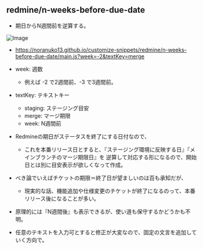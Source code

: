 ## redmine/n-weeks-before-due-date

- 期日からN週間前を逆算する。

![Image](https://noranuko13.github.io/customize-snippets/redmine/n-weeks-before-due-date/image.png)

- <https://noranuko13.github.io/customize-snippets/redmine/n-weeks-before-due-date/main.js?week=-2&textKey=merge>

- week: 週数
  - 例えば -2 で2週間前、-3 で3週間前。
- textKey: テキストキー
  - staging: ステージング目安
  - merge: マージ期限
  - week: N週間前

- Redmineの期日がステータスを終了にする日付なので、
  - これを本番リリース日とすると、『ステージング環境に反映する日』『メインブランチのマージ期限日』を
    逆算して対応する形になるので、開始日とは別に目安表示が欲しくなって作成。
- べき論でいえばチケットの期限＝終了日が望ましいのは百も承知だが、
  - 現実的な話、機能追加や仕様変更のチケットが終了になるのって、本番リリース後になることが多い。

- 原理的には『N週間後』も表示できるが、使い道も保守するかどうかも不明。
- 任意のテキストを入力可とすると修正が大変なので、固定の文言を追加していく方向で。
